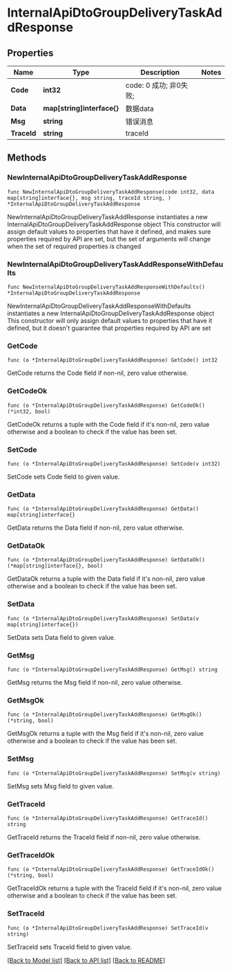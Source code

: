 # InternalApiDtoGroupDeliveryTaskAddResponse

## Properties

Name | Type | Description | Notes
------------ | ------------- | ------------- | -------------
**Code** | **int32** | code:  0 成功; 非0失败; | 
**Data** | **map[string]interface{}** | 数据data | 
**Msg** | **string** | 错误消息 | 
**TraceId** | **string** | traceId | 

## Methods

### NewInternalApiDtoGroupDeliveryTaskAddResponse

`func NewInternalApiDtoGroupDeliveryTaskAddResponse(code int32, data map[string]interface{}, msg string, traceId string, ) *InternalApiDtoGroupDeliveryTaskAddResponse`

NewInternalApiDtoGroupDeliveryTaskAddResponse instantiates a new InternalApiDtoGroupDeliveryTaskAddResponse object
This constructor will assign default values to properties that have it defined,
and makes sure properties required by API are set, but the set of arguments
will change when the set of required properties is changed

### NewInternalApiDtoGroupDeliveryTaskAddResponseWithDefaults

`func NewInternalApiDtoGroupDeliveryTaskAddResponseWithDefaults() *InternalApiDtoGroupDeliveryTaskAddResponse`

NewInternalApiDtoGroupDeliveryTaskAddResponseWithDefaults instantiates a new InternalApiDtoGroupDeliveryTaskAddResponse object
This constructor will only assign default values to properties that have it defined,
but it doesn't guarantee that properties required by API are set

### GetCode

`func (o *InternalApiDtoGroupDeliveryTaskAddResponse) GetCode() int32`

GetCode returns the Code field if non-nil, zero value otherwise.

### GetCodeOk

`func (o *InternalApiDtoGroupDeliveryTaskAddResponse) GetCodeOk() (*int32, bool)`

GetCodeOk returns a tuple with the Code field if it's non-nil, zero value otherwise
and a boolean to check if the value has been set.

### SetCode

`func (o *InternalApiDtoGroupDeliveryTaskAddResponse) SetCode(v int32)`

SetCode sets Code field to given value.


### GetData

`func (o *InternalApiDtoGroupDeliveryTaskAddResponse) GetData() map[string]interface{}`

GetData returns the Data field if non-nil, zero value otherwise.

### GetDataOk

`func (o *InternalApiDtoGroupDeliveryTaskAddResponse) GetDataOk() (*map[string]interface{}, bool)`

GetDataOk returns a tuple with the Data field if it's non-nil, zero value otherwise
and a boolean to check if the value has been set.

### SetData

`func (o *InternalApiDtoGroupDeliveryTaskAddResponse) SetData(v map[string]interface{})`

SetData sets Data field to given value.


### GetMsg

`func (o *InternalApiDtoGroupDeliveryTaskAddResponse) GetMsg() string`

GetMsg returns the Msg field if non-nil, zero value otherwise.

### GetMsgOk

`func (o *InternalApiDtoGroupDeliveryTaskAddResponse) GetMsgOk() (*string, bool)`

GetMsgOk returns a tuple with the Msg field if it's non-nil, zero value otherwise
and a boolean to check if the value has been set.

### SetMsg

`func (o *InternalApiDtoGroupDeliveryTaskAddResponse) SetMsg(v string)`

SetMsg sets Msg field to given value.


### GetTraceId

`func (o *InternalApiDtoGroupDeliveryTaskAddResponse) GetTraceId() string`

GetTraceId returns the TraceId field if non-nil, zero value otherwise.

### GetTraceIdOk

`func (o *InternalApiDtoGroupDeliveryTaskAddResponse) GetTraceIdOk() (*string, bool)`

GetTraceIdOk returns a tuple with the TraceId field if it's non-nil, zero value otherwise
and a boolean to check if the value has been set.

### SetTraceId

`func (o *InternalApiDtoGroupDeliveryTaskAddResponse) SetTraceId(v string)`

SetTraceId sets TraceId field to given value.



[[Back to Model list]](../README.md#documentation-for-models) [[Back to API list]](../README.md#documentation-for-api-endpoints) [[Back to README]](../README.md)


